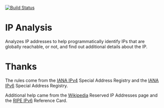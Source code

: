 [![Build Status](https://travis-ci.org/dharple/ip-analysis.svg?branch=master)](https://travis-ci.org/dharple/ip-analysis)

# IP Analysis
Analyzes IP addresses to help programmatically identify IPs that are globally
reachable, or not, and find out additional details about the IP.

# Thanks

The rules come from the [IANA IPv4] Special Address Registry and the [IANA IPv6] Special Address Registry.

Additional help came from the [Wikipedia] Reserved IP Addresses page and the [RIPE IPv6] Reference Card.

[IANA IPv4]: https://www.iana.org/assignments/iana-ipv4-special-registry/iana-ipv4-special-registry.xhtml
[IANA IPv6]: https://www.iana.org/assignments/iana-ipv6-special-registry/iana-ipv6-special-registry.xhtml
[RIPE IPv6]: https://www.ripe.net/participate/member-support/lir-basics/ipv6_reference_card.pdf
[Wikipedia]: https://en.wikipedia.org/wiki/Reserved_IP_addresses

